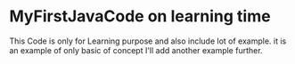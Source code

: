 # MyFirstJavaCode on learning time 
This Code is only for Learning purpose and also include lot of example.
it is an example of only basic of concept
I'll add another example further.
